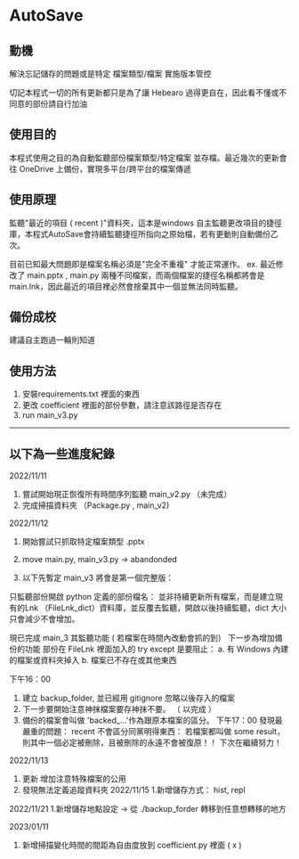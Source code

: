 # AutoSave

## 動機
解決忘記儲存的問題或是特定 檔案類型/檔案 實施版本管控

切記本程式一切的所有更新都只是為了讓 Hebearo 過得更自在，因此看不懂或不同意的部份請自行加油

## 使用目的
本程式使用之目的為自動監聽部份檔案類型/特定檔案 並存檔。最近幾次的更新會往 OneDrive 上備份，實現多平台/跨平台的檔案傳遞
## 使用原理

監聽"最近的項目 ( recent )"資料夾，這本是windows 自主監聽更改項目的捷徑庫，本程式AutoSave會持續監聽捷徑所指向之原始檔，若有更動則自動備份乙次。

目前已知最大問題即是檔案名稱必須是"完全不重複" 才能正常運作。
ex.
最近修改了 main.pptx , main.py 兩種不同檔案，而兩個檔案的捷徑名稱都將會是 main.lnk，因此最近的項目裡必然會捨棄其中一個並無法同時監聽。

## 備份成校
建議自主跑過一輪則知道

## 使用方法

1. 安裝requirements.txt 裡面的東西
2. 更改 coefficient 裡面的部份參數，請注意該路徑是否存在
3. run main_v3.py



------
## 以下為一些進度紀錄
2022/11/11
1. 嘗試開始現正恢復所有時間序列監聽 main_v2.py （未完成）
2. 完成掃描資料夾 （Package.py , main_v2)


2022/11/12
1. 開始嘗試只抓取特定檔案類型 .pptx
2. move main.py, main_v3.py -> abandonded

3. 以下先暫定 main_v3 將會是第一個完整版：

只監聽部份開啟 python 定義的部份檔名：
並非持續更新所有檔案，而是建立現有的Lnk （FileLnk_dict）資料庫，並反覆去監聽，開啟以後持續監聽，dict 大小只會減少不會增加。

現已完成 main_3 其監聽功能 ( 若檔案在時間內改動會抓的到）
下一步為增加備份的功能
部份在 FileLnk 裡面加入的 try except 是要阻止：
    a. 有 Windows 內建的檔案或資料夾掉入
    b. 檔案已不存在或其他東西

下午16：00
1. 建立 backup_folder, 並已經用 gitignore 忽略以後存入的檔案
2. 下一步要開始注意神抹檔案要存神抹不要。 （ 以完成 ）
3. 備份的檔案會叫做 'backed_...'作為跟原本檔案的區分。
下午17：00
發現最嚴重的問題：
 recent 不會區分同黨明得東西： 若檔案都叫做 some result，則其中一個必定被刪除，且被刪除的永遠不會被復原！！
下次在繼續努力！

2022/11/13
1. 更新 增加注意特殊檔案的公用
2. 發現無法定義追蹤資料夾
2022/11/15
1.新增儲存方式： hist, repl

2022/11/21
1.新增儲存地點設定 -> 從 ./backup_forder 轉移到任意想轉移的地方



2023/01/11
1. 新增掃描變化時間的間距為自由度放到 coefficient.py 裡面 ( x )